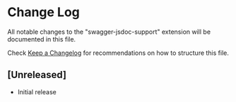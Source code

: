 # Change Log

All notable changes to the "swagger-jsdoc-support" extension will be documented in this file.

Check [Keep a Changelog](http://keepachangelog.com/) for recommendations on how to structure this file.

## [Unreleased]

- Initial release